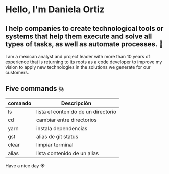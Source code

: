 # Hello, I'm Daniela Ortiz
## I help companies to create technological tools or systems that help them execute and solve all types of tasks, as well as automate processes. 👋

I am a mexican analyst and project leader with more than 10 years of experience that is returning to its roots as a code developer to improve my vision to apply new technologies in the solutions we generate for our customers.

## Five commands :boom:
| comando | Descripción |
| ------- | ----------- |
| ls | lista el contenido de un directorio |
| cd | cambiar entre directorios |
| yarn | instala dependencias |
| gst | alias de git status |
| clear | limpiar terminal |
| alias | lista contenido de un alias |

Have a nice day :sunny: